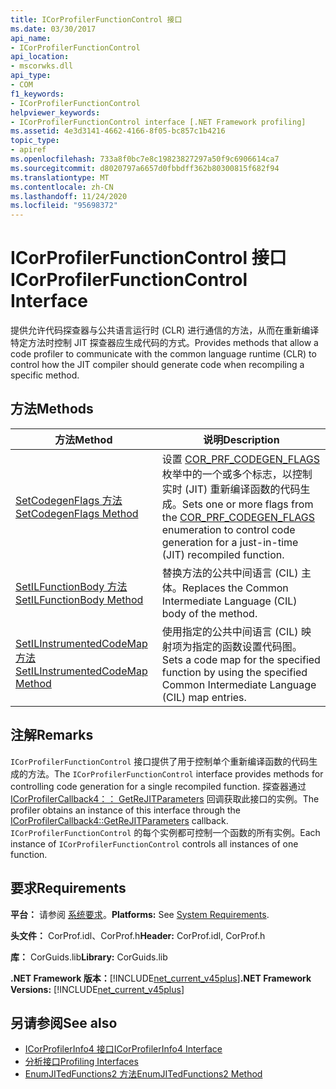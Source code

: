 ```yaml
---
title: ICorProfilerFunctionControl 接口
ms.date: 03/30/2017
api_name:
- ICorProfilerFunctionControl
api_location:
- mscorwks.dll
api_type:
- COM
f1_keywords:
- ICorProfilerFunctionControl
helpviewer_keywords:
- ICorProfilerFunctionControl interface [.NET Framework profiling]
ms.assetid: 4e3d3141-4662-4166-8f05-bc857c1b4216
topic_type:
- apiref
ms.openlocfilehash: 733a8f0bc7e8c19823827297a50f9c6906614ca7
ms.sourcegitcommit: d8020797a6657d0fbbdff362b80300815f682f94
ms.translationtype: MT
ms.contentlocale: zh-CN
ms.lasthandoff: 11/24/2020
ms.locfileid: "95698372"
---
```

# <a name="icorprofilerfunctioncontrol-interface"></a><span data-ttu-id="009ff-102">ICorProfilerFunctionControl 接口</span><span class="sxs-lookup"><span data-stu-id="009ff-102">ICorProfilerFunctionControl Interface</span></span>

<span data-ttu-id="009ff-103">提供允许代码探查器与公共语言运行时 (CLR) 进行通信的方法，从而在重新编译特定方法时控制 JIT 探查器应生成代码的方式。</span><span class="sxs-lookup"><span data-stu-id="009ff-103">Provides methods that allow a code profiler to communicate with the common language runtime (CLR) to control how the JIT compiler should generate code when recompiling a specific method.</span></span>  
  
## <a name="methods"></a><span data-ttu-id="009ff-104">方法</span><span class="sxs-lookup"><span data-stu-id="009ff-104">Methods</span></span>  
  
|<span data-ttu-id="009ff-105">方法</span><span class="sxs-lookup"><span data-stu-id="009ff-105">Method</span></span>|<span data-ttu-id="009ff-106">说明</span><span class="sxs-lookup"><span data-stu-id="009ff-106">Description</span></span>|  
|------------|-----------------|  
|[<span data-ttu-id="009ff-107">SetCodegenFlags 方法</span><span class="sxs-lookup"><span data-stu-id="009ff-107">SetCodegenFlags Method</span></span>](icorprofilerfunctioncontrol-setcodegenflags-method.md)|<span data-ttu-id="009ff-108">设置 [COR_PRF_CODEGEN_FLAGS](cor-prf-codegen-flags-enumeration.md) 枚举中的一个或多个标志，以控制实时 (JIT) 重新编译函数的代码生成。</span><span class="sxs-lookup"><span data-stu-id="009ff-108">Sets one or more flags from the [COR_PRF_CODEGEN_FLAGS](cor-prf-codegen-flags-enumeration.md) enumeration to control code generation for a just-in-time (JIT) recompiled function.</span></span>|  
|[<span data-ttu-id="009ff-109">SetILFunctionBody 方法</span><span class="sxs-lookup"><span data-stu-id="009ff-109">SetILFunctionBody Method</span></span>](icorprofilerfunctioncontrol-setilfunctionbody-method.md)|<span data-ttu-id="009ff-110">替换方法的公共中间语言 (CIL) 主体。</span><span class="sxs-lookup"><span data-stu-id="009ff-110">Replaces the Common Intermediate Language (CIL) body of the method.</span></span>|  
|[<span data-ttu-id="009ff-111">SetILInstrumentedCodeMap 方法</span><span class="sxs-lookup"><span data-stu-id="009ff-111">SetILInstrumentedCodeMap Method</span></span>](icorprofilerfunctioncontrol-setilinstrumentedcodemap-method.md)|<span data-ttu-id="009ff-112">使用指定的公共中间语言 (CIL) 映射项为指定的函数设置代码图。</span><span class="sxs-lookup"><span data-stu-id="009ff-112">Sets a code map for the specified function by using the specified Common Intermediate Language (CIL) map entries.</span></span>|  
  
## <a name="remarks"></a><span data-ttu-id="009ff-113">注解</span><span class="sxs-lookup"><span data-stu-id="009ff-113">Remarks</span></span>  

 <span data-ttu-id="009ff-114">`ICorProfilerFunctionControl` 接口提供了用于控制单个重新编译函数的代码生成的方法。</span><span class="sxs-lookup"><span data-stu-id="009ff-114">The `ICorProfilerFunctionControl` interface provides methods for controlling code generation for a single recompiled function.</span></span> <span data-ttu-id="009ff-115">探查器通过 [ICorProfilerCallback4：： GetReJITParameters](icorprofilercallback4-getrejitparameters-method.md) 回调获取此接口的实例。</span><span class="sxs-lookup"><span data-stu-id="009ff-115">The profiler obtains an instance of this interface through the [ICorProfilerCallback4::GetReJITParameters](icorprofilercallback4-getrejitparameters-method.md) callback.</span></span> <span data-ttu-id="009ff-116">`ICorProfilerFunctionControl` 的每个实例都可控制一个函数的所有实例。</span><span class="sxs-lookup"><span data-stu-id="009ff-116">Each instance of `ICorProfilerFunctionControl` controls all instances of one function.</span></span>  
  
## <a name="requirements"></a><span data-ttu-id="009ff-117">要求</span><span class="sxs-lookup"><span data-stu-id="009ff-117">Requirements</span></span>  

 <span data-ttu-id="009ff-118">**平台：** 请参阅 [系统要求](../../get-started/system-requirements.md)。</span><span class="sxs-lookup"><span data-stu-id="009ff-118">**Platforms:** See [System Requirements](../../get-started/system-requirements.md).</span></span>  
  
 <span data-ttu-id="009ff-119">**头文件：** CorProf.idl、CorProf.h</span><span class="sxs-lookup"><span data-stu-id="009ff-119">**Header:** CorProf.idl, CorProf.h</span></span>  
  
 <span data-ttu-id="009ff-120">**库：** CorGuids.lib</span><span class="sxs-lookup"><span data-stu-id="009ff-120">**Library:** CorGuids.lib</span></span>  
  
 <span data-ttu-id="009ff-121">**.NET Framework 版本：**[!INCLUDE[net_current_v45plus](../../../../includes/net-current-v45plus-md.md)]</span><span class="sxs-lookup"><span data-stu-id="009ff-121">**.NET Framework Versions:** [!INCLUDE[net_current_v45plus](../../../../includes/net-current-v45plus-md.md)]</span></span>  
  
## <a name="see-also"></a><span data-ttu-id="009ff-122">另请参阅</span><span class="sxs-lookup"><span data-stu-id="009ff-122">See also</span></span>

- [<span data-ttu-id="009ff-123">ICorProfilerInfo4 接口</span><span class="sxs-lookup"><span data-stu-id="009ff-123">ICorProfilerInfo4 Interface</span></span>](icorprofilerinfo4-interface.md)
- [<span data-ttu-id="009ff-124">分析接口</span><span class="sxs-lookup"><span data-stu-id="009ff-124">Profiling Interfaces</span></span>](profiling-interfaces.md)
- [<span data-ttu-id="009ff-125">EnumJITedFunctions2 方法</span><span class="sxs-lookup"><span data-stu-id="009ff-125">EnumJITedFunctions2 Method</span></span>](icorprofilerinfo4-enumjitedfunctions2-method.md)
